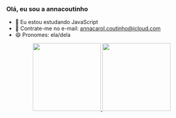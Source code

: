 ### Olá, eu sou a annacoutinho

- 🌱 Eu estou estudando JavaScript
- 💬 Contrate-me no e-mail: annacarol.coutinho@icloud.com
- 😄 Pronomes: ela/dela
<div align="center">
  <a href="https://github.com/annacoutinho">
  <img height="180em" src="https://github-readme-stats.vercel.app/api?username=annacoutinho&show_icons=true&theme=dracula&include_all_commits=true&count_private=true"/>
  <img height="180em" src="https://github-readme-stats.vercel.app/api/top-langs/?username=annacoutinho&layout=compact&langs_count=7&theme=dracula"/>
</div>
